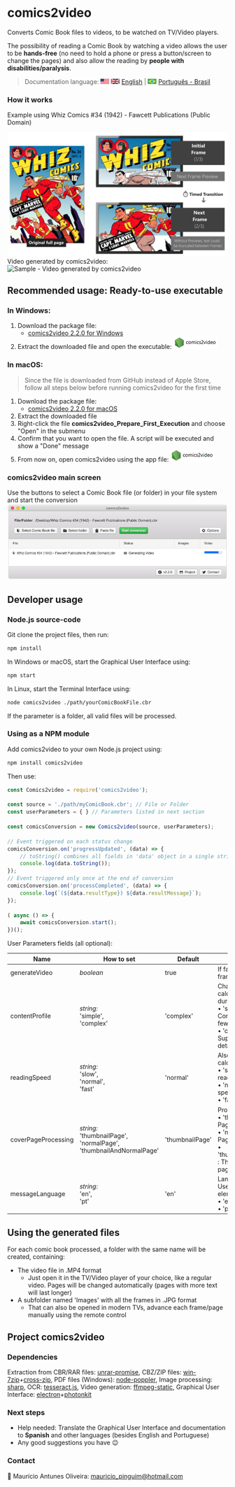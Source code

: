 # comics2video
Converts Comic Book files to videos, to be watched on TV/Video players.

The possibility of reading a Comic Book by watching a video allows the user to be **hands-free** (no need to hold a phone or press a button/screen to change the pages) and also allow the reading by **people with disabilities/paralysis**.

> Documentation language: ![USA Flag](./docs/images/flag_united_states.png) ![United Kingdom Flag](./docs/images/flag_united_kingdom.png) [English](https://github.com/MauricioPinguim/comics2video#readme) | ![Brazil Flag](./docs/images/flag_brazil.png) [Português - Brasil](https://github.com/MauricioPinguim/comics2video/blob/master/README.pt.md)

### How it works
Example using Whiz Comics #34 (1942) - Fawcett Publications (Public Domain)

![How comics2video works](./docs/images/comics2video.jpg)
Video generated by comics2video:<br/>
![Sample - Video generated by comics2video](./docs/images/comics2video.gif)

## Recommended usage: Ready-to-use executable

### In Windows:
1. Download the package file:
	- [comics2video 2.2.0 for Windows](https://github.com/MauricioPinguim/comics2video/releases/latest/download/comics2video_windows_latest.zip)
2. Extract the downloaded file and open the executable:
![comics2video executable](./docs/images/comics2video_executable_small.png)

### In macOS:
> Since the file is downloaded from GitHub instead of Apple Store, follow all steps below before running comics2video for the first time
1. Download the package file:
	- [comics2video 2.2.0 for macOS](https://github.com/MauricioPinguim/comics2video/releases/latest/download/comics2video_macOS_latest.zip)
2. Extract the downloaded file
3. Right-click the file **comics2video_Prepare_First_Execution** and choose "Open" in the submenu
4. Confirm that you want to open the file. A script will be executed and show a "Done" message
5. From now on, open comics2video using the app file:
![comics2video executable](./docs/images/comics2video_executable_small.png)

### comics2video main screen
Use the buttons to select a Comic Book file (or folder) in your file system and start the conversion
![comics2video main screen](./docs/images/comics2video.png)
## Developer usage

### Node.js source-code
Git clone the project files, then run:

```sh
npm install
```

In Windows or macOS, start the Graphical User Interface using:

```sh
npm start
```

In Linux, start the Terminal Interface using:

```sh
node comics2video ./path/yourComicBookFile.cbr
```

If the parameter is a folder, all valid files will be processed.

### Using as a NPM module
Add comics2video to your own Node.js project using:
```sh
npm install comics2video
```
Then use:
```javascript
const Comics2video = require('comics2video');

const source = './path/myComicBook.cbr'; // File or Folder
const userParameters = { } // Parameters listed in next section

const comicsConversion = new Comics2video(source, userParameters);

// Event triggered on each status change
comicsConversion.on('progressUpdated', (data) => {
	// toString() combines all fields in 'data' object in a single string
	console.log(data.toString());
});
// Event triggered only once at the end of conversion
comicsConversion.on('processCompleted', (data) => {
	console.log(`(${data.resultType}) ${data.resultMessage}`);
});

( async () => {
	await comicsConversion.start();
})();
```

User Parameters fields (all optional):

| Name | How to set | Default | Description |
| --- | --- | --- | --- |
| generateVideo | *boolean* | true | If false, only the image frames will be generated |
| contentProfile | *string:*<br/>'simple', <br/>'complex' | 'complex' | Changes how OCR calculates each frame duration:<br/>• 'simple' : Ideal for Comics for kids, art with few details<br />• 'complex' : For Superhero or Comics with detailed art |
| readingSpeed | *string:*<br/> 'slow', <br/>'normal', <br/>'fast' | 'normal' | Also changes how OCR calculates duration:<br/>• 'slow' : Ideal for Kids or reading in foreign language<br />• 'normal' : Normal reading speed<br />• 'fast' : For speed reading |
| coverPageProcessing | *string:*<br/> 'thumbnailPage', <br/>'normalPage', <br/>'thumbnailAndNormalPage' | 'thumbnailPage' | Process Cover Page as:<br/>• 'thumbnailPage' : Cover Page as a single thumbnail<br />• 'normalPage' : Cover Page as a normal page<br />• 'thumbnailAndNormalPage' : Thumbnail and normal page |
| messageLanguage | *string:*<br/> 'en', <br/>'pt' | 'en' | Language for the Graphical User Interface and elements:<br />• 'en' : English<br />• 'pt' : Portuguese (Brazil) |

## Using the generated files
For each comic book processed, a folder with the same name will be created, containing:
- The video file in .MP4 format
	- Just open it in the TV/Video player of your choice, like a regular video. Pages will be changed automatically (pages with more text will last longer)
- A subfolder named 'Images' with all the frames in .JPG format
	- That can also be opened in modern TVs, advance each frame/page manually using the remote control

## Project comics2video

### Dependencies
Extraction from CBR/RAR files: [unrar-promise](https://www.npmjs.com/package/unrar-promise), CBZ/ZIP files: [win-7zip](https://www.npmjs.com/package/win-7zip)+[cross-zip](https://www.npmjs.com/package/cross-unzip), PDF files (Windows): [node-poppler](https://www.npmjs.com/package/node-poppler), Image processing: [sharp](https://www.npmjs.com/package/sharp), OCR: [tesseract.js](https://www.npmjs.com/package/tesseract.js), Video generation: [ffmpeg-static](https://www.npmjs.com/package/ffmpeg-static), Graphical User Interface: [electron](https://www.npmjs.com/package/electron)+[photonkit](https://www.npmjs.com/package/photonkit)

### Next steps
- Help needed: Translate the Graphical User Interface and documentation to **Spanish** and other languages (besides English and Portuguese)
- Any good suggestions you have :wink:

### Contact
:penguin: Maurício Antunes Oliveira: [mauricio_pinguim@hotmail.com](mailto:mauricio_pinguim@hotmail.com?subject=comics2video)